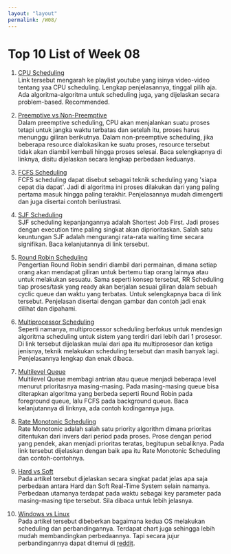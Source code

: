 ```yaml
---
layout: "layout"
permalink: /W08/
---
```


# Top 10 List of Week 08

1. [CPU Scheduling](https://www.youtube.com/playlist?list=PLBlnK6fEyqRitWSE_AyyySWfhRgyA-rHk)<br>
Link tersebut mengarah ke playlist youtube yang isinya video-video tentang
yaa CPU scheduling. Lengkap penjelasannya, tinggal pilih aja. Ada algoritma-algoritma 
untuk scheduling juga, yang dijelaskan secara problem-based. Recommended.	

2. [Preemptive vs Non-Preemptive](https://afteracademy.com/blog/what-is-the-difference-between-preemptive-and-non-preemptive-scheduling)<br>
Dalam preemptive scheduling, CPU akan menjalankan suatu proses tetapi untuk jangka waktu terbatas dan setelah itu, proses harus menunggu giliran berikutnya.
Dalam non-preemptive scheduling, jika beberapa resource dialokasikan ke suatu proses, resource tersebut tidak akan diambil kembali hingga proses selesai.
Baca selengkapnya di linknya, disitu dijelaskan secara lengkap perbedaan keduanya.

3. [FCFS Scheduling](https://www.guru99.com/fcfs-scheduling.html)<br>
FCFS scheduling dapat disebut sebagai teknik scheduling yang 'siapa cepat dia dapat'.
Jadi di algoritma ini proses dilakukan dari yang paling pertama masuk hingga paling terakhir.
Penjelasannya mudah dimengerti dan juga disertai contoh berilustrasi.

4. [SJF Scheduling](https://www.guru99.com/shortest-job-first-sjf-scheduling.html)<br>
SJF scheduling kepanjangannya adalah Shortest Job First. Jadi proses dengan execution time paling 
singkat akan diprioritaskan. Salah satu keuntungan SJF adalah mengurangi rata-rata waiting time 
secara signifikan. Baca kelanjutannya di link tersebut.

5. [Round Robin Scheduling](https://www.guru99.com/round-robin-scheduling-example.html)<br>
Pengertian Round Robin sendiri diambil dari permainan, dimana setiap orang akan mendapat giliran untuk 
bertemu tiap orang lainnya atau untuk melakukan sesuatu. Sama seperti konsep tersebut, RR Scheduling tiap proses/task yang ready akan
berjalan sesuai giliran dalam sebuah cyclic queue dan waktu yang terbatas. Untuk selengkapnya baca di link tersebut. Penjelasan disertai 
dengan gambar dan contoh jadi enak dilihat dan dipahami.

6. [Multiprocessor Scheduling](https://binaryterms.com/multiple-processor-scheduling.html)<br>
Seperti namanya, multiprocessor scheduling berfokus untuk mendesign algoritma scheduling untuk sistem yang terdiri dari lebih dari 1 prosesor. Di link tersebut dijelaskan mulai dari apa itu multiprosesor dan ketiga jenisnya, teknik melakukan scheduling tersebut dan masih banyak lagi. Penjelasannya lengkap dan enak dibaca.

7. [Multilevel Queue](https://www.studytonight.com/operating-system/multilevel-queue-scheduling)<br>
Multilevel Queue membagi antrian atau queue menjadi beberapa level menurut prioritasnya masing-masing. Pada masing-masing queue bisa diterapkan algoritma yang berbeda seperti Round Robin pada foreground queue, lalu FCFS pada background queue. Baca kelanjutannya di linknya, ada contoh kodingannya juga.

8. [Rate Monotonic Scheduling](https://www.geeksforgeeks.org/rate-monotonic-scheduling/)<br>
Rate Monotonic adalah salah satu priority algorithm dimana prioritas ditentukan dari invers dari period pada proses. Prose dengan period yang pendek, akan menjadi prioritas teratas, begitupun sebaliknya. Pada link tersebut dijelaskan dengan baik apa itu Rate Monotonic Scheduling dan contoh-contohnya.

9. [Hard vs Soft](https://alldifferences.net/difference-between-hard-and-soft-real-time-system/)<br>
Pada artikel tersebut dijelaskan secara singkat padat jelas apa saja perbedaan antara Hard dan Soft Real-Time System selain namanya. Perbedaan utamanya terdapat pada waktu sebagai key parameter pada masing-masing tipe tersebut. Sila dibaca untuk lebih jelasnya.

10. [Windows vs Linux](https://www.ukessays.com/essays/information-systems/compare-cpu-scheduling-of-linux-and-windows.php)<br>
Pada artikel tersebut dibeberkan bagaimana kedua OS melakukan scheduling dan perbandingannya. Terdapat chart juga sehingga lebih mudah membandingkan perbedaannya. Tapi secara jujur perbandingannya dapat ditemui di [reddit](https://www.reddit.com/r/linuxmasterrace/comments/60e2u8/the_inferiority_of_windows_cpu_scheduler_vs/).

